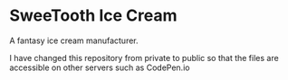 # SweeTooth Ice Cream 
A fantasy ice cream manufacturer.

I have changed this repository from private to public so that the files are accessible on other servers such as CodePen.io
